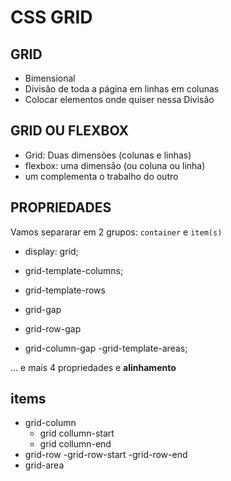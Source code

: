 # CSS GRID

## GRID

- Bimensional
- Divisão de toda a página em linhas em colunas
- Colocar elementos onde quiser nessa Divisão

## GRID OU FLEXBOX

- Grid: Duas dimensões (colunas e linhas)
- flexbox: uma dimensão (ou coluna ou linha)
- um complementa o trabalho do outro

## PROPRIEDADES

Vamos separarar em 2 grupos:
`container` e `item(s)`

- display: grid;
<!-- Inicia o container com grid-->
- grid-template-columns;
<!-- colocar grid em colunas -->
- grid-template-rows
<!-- Quantas linhas -->
- grid-gap
<!-- Espaçamento  -->
- grid-row-gap
<!-- espaçamento -->
- grid-column-gap
  <!-- espaçamento -->
  -grid-template-areas;

... e mais 4 propriedades e **alinhamento**

## items

- grid-column
  - grid collumn-start
  - grid collumn-end
- grid-row
  -grid-row-start
  -grid-row-end
- grid-area
